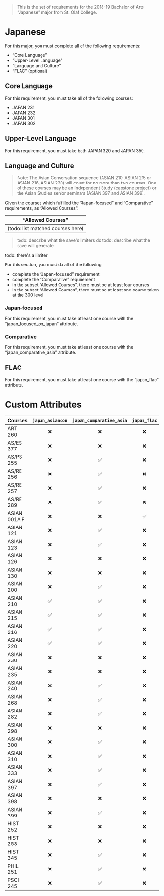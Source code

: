 > This is the set of requirements for the 2018-19 Bachelor of Arts “Japanese” major from St. Olaf College.

# Japanese
For this major, you must complete all of the following requirements:

- “Core Language”
- “Upper-Level Language”
- “Language and Culture”
- “FLAC” (optional)

## Core Language
For this requirement, you must take all of the following courses:

- JAPAN 231
- JAPAN 232
- JAPAN 301
- JAPAN 302


## Upper-Level Language
For this requirement, you must take both JAPAN 320 and JAPAN 350.


## Language and Culture
> Note: The Asian Conversation sequence (ASIAN 210, ASIAN 215 or ASIAN 216, ASIAN 220) will count for no more than two courses.
> One of these courses may be an Independent Study (capstone project) or the Asian Studies senior seminars (ASIAN 397 and ASIAN 399).

Given the courses which fulfilled the “Japan-focused” and “Comparative” requirements, as “Allowed Courses”:

| “Allowed Courses” |
| ----------------- |
| (todo: list matched courses here) |

> todo: describe what the save's limiters do
> todo: describe what the save will generate

todo: there's a limiter

For this section, you must do all of the following:

- complete the “Japan-focused” requirement
- complete the “Comparative” requirement
- in the subset “Allowed Courses”, there must be at least four courses
- in the subset “Allowed Courses”, there must be at least one course taken at the 300 level

### Japan-focused
For this requirement, you must take at least one course with the “japan_focused_on_japan” attribute.

### Comparative
For this requirement, you must take at least one course with the “japan_comparative_asia” attribute.


## FLAC
For this requirement, you must take at least one course with the “japan_flac” attribute.

# Custom Attributes

Courses | `japan_asiancon` | `japan_comparative_asia` | `japan_flac` | `japan_focused_on_japan` | `japan_independent_study` | `japan_seminar`
--- | :---: | :---: | :---: | :---: | :---: | :---:
ART 260 | ❌ | ❌ | ❌ | ✅ | ❌ | ❌
AS/ES 377 | ❌ | ❌ | ❌ | ✅ | ❌ | ❌
AS/PS 255 | ❌ | ✅ | ❌ | ❌ | ❌ | ❌
AS/RE 256 | ❌ | ✅ | ❌ | ❌ | ❌ | ❌
AS/RE 257 | ❌ | ✅ | ❌ | ❌ | ❌ | ❌
AS/RE 289 | ❌ | ✅ | ❌ | ❌ | ❌ | ❌
ASIAN 001A.F | ❌ | ❌ | ✅ | ❌ | ❌ | ❌
ASIAN 121 | ❌ | ✅ | ❌ | ❌ | ❌ | ❌
ASIAN 123 | ❌ | ✅ | ❌ | ❌ | ❌ | ❌
ASIAN 126 | ❌ | ❌ | ❌ | ✅ | ❌ | ❌
ASIAN 130 | ❌ | ❌ | ❌ | ✅ | ❌ | ❌
ASIAN 200 | ❌ | ✅ | ❌ | ❌ | ❌ | ❌
ASIAN 210 | ✅ | ✅ | ❌ | ❌ | ❌ | ❌
ASIAN 215 | ✅ | ✅ | ❌ | ❌ | ❌ | ❌
ASIAN 216 | ✅ | ✅ | ❌ | ❌ | ❌ | ❌
ASIAN 220 | ✅ | ✅ | ❌ | ❌ | ❌ | ❌
ASIAN 230 | ❌ | ❌ | ❌ | ✅ | ❌ | ❌
ASIAN 235 | ❌ | ❌ | ❌ | ✅ | ❌ | ❌
ASIAN 240 | ❌ | ✅ | ❌ | ❌ | ❌ | ❌
ASIAN 268 | ❌ | ✅ | ❌ | ❌ | ❌ | ❌
ASIAN 282 | ❌ | ✅ | ❌ | ❌ | ❌ | ❌
ASIAN 298 | ❌ | ❌ | ❌ | ❌ | ✅ | ❌
ASIAN 300 | ❌ | ✅ | ❌ | ❌ | ❌ | ❌
ASIAN 310 | ❌ | ✅ | ❌ | ❌ | ❌ | ❌
ASIAN 333 | ❌ | ✅ | ❌ | ❌ | ❌ | ❌
ASIAN 397 | ❌ | ✅ | ❌ | ❌ | ❌ | ✅
ASIAN 398 | ❌ | ❌ | ❌ | ❌ | ✅ | ❌
ASIAN 399 | ❌ | ✅ | ❌ | ❌ | ❌ | ✅
HIST 252 | ❌ | ❌ | ❌ | ✅ | ❌ | ❌
HIST 253 | ❌ | ❌ | ❌ | ✅ | ❌ | ❌
HIST 345 | ❌ | ✅ | ❌ | ❌ | ❌ | ❌
PHIL 251 | ❌ | ✅ | ❌ | ❌ | ❌ | ❌
PSCI 245 | ❌ | ✅ | ❌ | ❌ | ❌ | ❌

